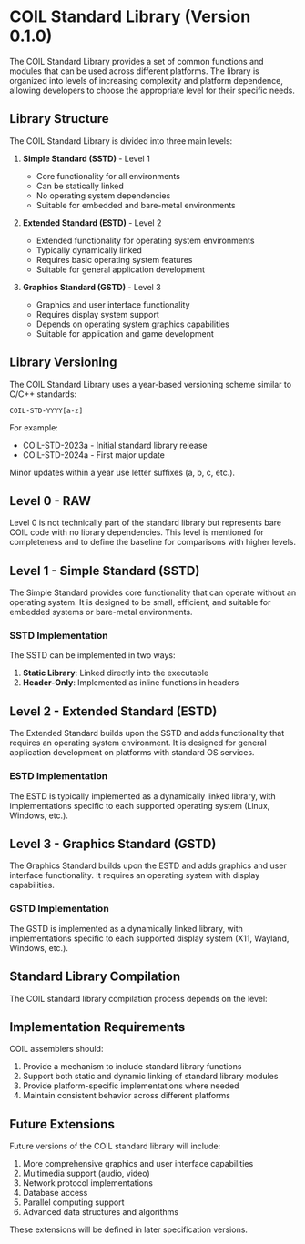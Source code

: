 # COIL Standard Library (Version 0.1.0)

The COIL Standard Library provides a set of common functions and modules that can be used across different platforms. The library is organized into levels of increasing complexity and platform dependence, allowing developers to choose the appropriate level for their specific needs.

## Library Structure

The COIL Standard Library is divided into three main levels:

1. **Simple Standard (SSTD)** - Level 1
   - Core functionality for all environments
   - Can be statically linked
   - No operating system dependencies
   - Suitable for embedded and bare-metal environments

2. **Extended Standard (ESTD)** - Level 2
   - Extended functionality for operating system environments
   - Typically dynamically linked
   - Requires basic operating system features
   - Suitable for general application development

3. **Graphics Standard (GSTD)** - Level 3
   - Graphics and user interface functionality
   - Requires display system support
   - Depends on operating system graphics capabilities
   - Suitable for application and game development

## Library Versioning

The COIL Standard Library uses a year-based versioning scheme similar to C/C++ standards:

```
COIL-STD-YYYY[a-z]
```

For example:
- COIL-STD-2023a - Initial standard library release
- COIL-STD-2024a - First major update

Minor updates within a year use letter suffixes (a, b, c, etc.).

## Level 0 - RAW

Level 0 is not technically part of the standard library but represents bare COIL code with no library dependencies. This level is mentioned for completeness and to define the baseline for comparisons with higher levels.

## Level 1 - Simple Standard (SSTD)

The Simple Standard provides core functionality that can operate without an operating system. It is designed to be small, efficient, and suitable for embedded systems or bare-metal environments.

### SSTD Implementation

The SSTD can be implemented in two ways:

1. **Static Library**: Linked directly into the executable
2. **Header-Only**: Implemented as inline functions in headers

## Level 2 - Extended Standard (ESTD)

The Extended Standard builds upon the SSTD and adds functionality that requires an operating system environment. It is designed for general application development on platforms with standard OS services.

### ESTD Implementation

The ESTD is typically implemented as a dynamically linked library, with implementations specific to each supported operating system (Linux, Windows, etc.).

## Level 3 - Graphics Standard (GSTD)

The Graphics Standard builds upon the ESTD and adds graphics and user interface functionality. It requires an operating system with display capabilities.

### GSTD Implementation

The GSTD is implemented as a dynamically linked library, with implementations specific to each supported display system (X11, Wayland, Windows, etc.).

## Standard Library Compilation

The COIL standard library compilation process depends on the level:

## Implementation Requirements

COIL assemblers should:

1. Provide a mechanism to include standard library functions
2. Support both static and dynamic linking of standard library modules
3. Provide platform-specific implementations where needed
4. Maintain consistent behavior across different platforms

## Future Extensions

Future versions of the COIL standard library will include:

1. More comprehensive graphics and user interface capabilities
2. Multimedia support (audio, video)
3. Network protocol implementations
4. Database access
5. Parallel computing support
6. Advanced data structures and algorithms

These extensions will be defined in later specification versions.
